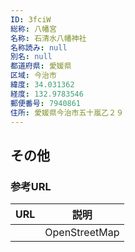 ```yaml
---
ID: 3fciW
総称: 八幡宮
名称: 石清水八幡神社
名称読み: null
別名: null
都道府県: 愛媛県
区域: 今治市
緯度: 34.031362
経度: 132.9783546
郵便番号: 7940861
住所: 愛媛県今治市五十嵐乙２９
---
```


## その他

### 参考URL

| URL | 説明          |
| --- | ------------- |
|     | OpenStreetMap |
